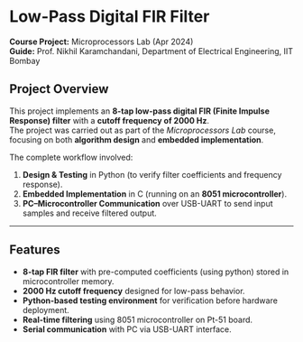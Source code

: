 # Low-Pass Digital FIR Filter  
**Course Project:** Microprocessors Lab (Apr 2024)  
**Guide:** Prof. Nikhil Karamchandani, Department of Electrical Engineering, IIT Bombay  

## Project Overview  
This project implements an **8-tap low-pass digital FIR (Finite Impulse Response) filter** with a **cutoff frequency of 2000 Hz**.  
The project was carried out as part of the *Microprocessors Lab* course, focusing on both **algorithm design** and **embedded implementation**.  

The complete workflow involved:
1. **Design & Testing** in Python (to verify filter coefficients and frequency response).  
2. **Embedded Implementation** in C (running on an **8051 microcontroller**).  
3. **PC–Microcontroller Communication** over USB-UART to send input samples and receive filtered output.  

---

## Features  
- **8-tap FIR filter** with pre-computed coefficients (using python) stored in microcontroller memory.  
- **2000 Hz cutoff frequency** designed for low-pass behavior.  
- **Python-based testing environment** for verification before hardware deployment.  
- **Real-time filtering** using 8051 microcontroller on Pt-51 board.  
- **Serial communication** with PC via USB-UART interface.
